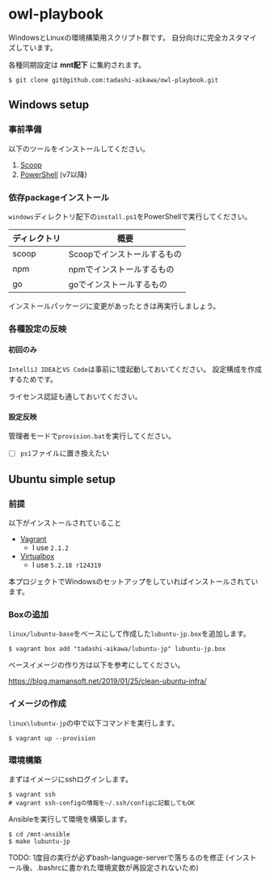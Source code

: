 owl-playbook
============

WindowsとLinuxの環境構築用スクリプト群です。
自分向けに完全カスタマイズしています。

各種同期設定は **mnt配下** に集約されます。

```
$ git clone git@github.com:tadashi-aikawa/owl-playbook.git
```


Windows setup
-------------

### 事前準備

以下のツールをインストールしてください。

1. [Scoop](https://github.com/lukesampson/scoop)
2. [PowerShell](https://github.com/PowerShell/PowerShell/releases) (v7以降)

### 依存packageインストール

`windows`ディレクトリ配下の`install.ps1`をPowerShellで実行してください。

| ディレクトリ | 概要                        |
| ------------ | --------------------------- |
| scoop        | Scoopでインストールするもの |
| npm          | npmでインストールするもの   |
| go           | goでインストールするもの    |

インストールパッケージに変更があったときは再実行しましょう。

### 各種設定の反映

#### 初回のみ

`IntelliJ IDEA`と`VS Code`は事前に1度起動しておいてください。
設定構成を作成するためです。

ライセンス認証も通しておいてください。

#### 設定反映

管理者モードで`provision.bat`を実行してください。

- [ ] `ps1`ファイルに置き換えたい


Ubuntu simple setup
-------------------

### 前提

以下がインストールされていること

* [Vagrant](https://www.vagrantup.com/)
  * I use `2.1.2`
* [Virtualbox](https://www.virtualbox.org/)
  * I use `5.2.18 r124319`

本プロジェクトでWindowsのセットアップをしていればインストールされています。


### Boxの追加

`linux/lubuntu-base`をベースにして作成した`lubuntu-jp.box`を追加します。

```
$ vagrant box add "tadashi-aikawa/lubuntu-jp" lubuntu-jp.box
```

ベースイメージの作り方は以下を参考にしてください。

https://blog.mamansoft.net/2019/01/25/clean-ubuntu-infra/


### イメージの作成

`linux\lubuntu-jp`の中で以下コマンドを実行します。

```
$ vagrant up --provision
```


### 環境構築

まずはイメージにsshログインします。

```
$ vagrant ssh
# vagrant ssh-configの情報を~/.ssh/configに記載してもOK
```

Ansibleを実行して環境を構築します。

```
$ cd /mnt-ansible
$ make lubuntu-jp
```

TODO: 1度目の実行が必ずbash-language-serverで落ちるのを修正 (インストール後、.bashrcに書かれた環境変数が再設定されないため)

